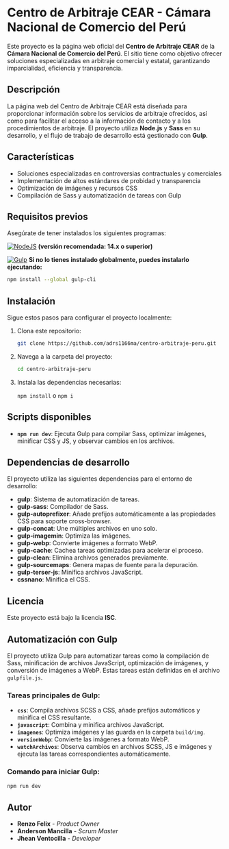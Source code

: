 # Centro de Arbitraje CEAR - Cámara Nacional de Comercio del Perú

Este proyecto es la página web oficial del **Centro de Arbitraje CEAR** de la **Cámara Nacional de Comercio del Perú**. El sitio tiene como objetivo ofrecer soluciones especializadas en arbitraje comercial y estatal, garantizando imparcialidad, eficiencia y transparencia.

## Descripción

La página web del Centro de Arbitraje CEAR está diseñada para proporcionar información sobre los servicios de arbitraje ofrecidos, así como para facilitar el acceso a la información de contacto y a los procedimientos de arbitraje. El proyecto utiliza **Node.js** y **Sass** en su desarrollo, y el flujo de trabajo de desarrollo está gestionado con **Gulp**.

## Características

- Soluciones especializadas en controversias contractuales y comerciales
- Implementación de altos estándares de probidad y transparencia
- Optimización de imágenes y recursos CSS
- Compilación de Sass y automatización de tareas con Gulp

## Requisitos previos

Asegúrate de tener instalados los siguientes programas:

[![NodeJS](https://img.shields.io/badge/node.js-6DA55F?style=for-the-badge&logo=node.js&logoColor=white)](https://nodejs.org/) **(versión recomendada: 14.x o superior)**

[![Gulp](https://img.shields.io/badge/GULP-%23CF4647.svg?style=for-the-badge&logo=gulp&logoColor=white)](https://gulpjs.com/) **Si no lo tienes instalado globalmente, puedes instalarlo ejecutando:**

  ```bash
  npm install --global gulp-cli
  ```

## Instalación

Sigue estos pasos para configurar el proyecto localmente:

1. Clona este repositorio:

    ```bash
    git clone https://github.com/adrs1166ma/centro-arbitraje-peru.git
    ```

2. Navega a la carpeta del proyecto:

    ```bash
    cd centro-arbitraje-peru
    ```

3. Instala las dependencias necesarias:

    `npm install` o `npm i`

## Scripts disponibles

- **`npm run dev`**: Ejecuta Gulp para compilar Sass, optimizar imágenes, minificar CSS y JS, y observar cambios en los archivos.

## Dependencias de desarrollo

El proyecto utiliza las siguientes dependencias para el entorno de desarrollo:

- **gulp**: Sistema de automatización de tareas.
- **gulp-sass**: Compilador de Sass.
- **gulp-autoprefixer**: Añade prefijos automáticamente a las propiedades CSS para soporte cross-browser.
- **gulp-concat**: Une múltiples archivos en uno solo.
- **gulp-imagemin**: Optimiza las imágenes.
- **gulp-webp**: Convierte imágenes a formato WebP.
- **gulp-cache**: Cachea tareas optimizadas para acelerar el proceso.
- **gulp-clean**: Elimina archivos generados previamente.
- **gulp-sourcemaps**: Genera mapas de fuente para la depuración.
- **gulp-terser-js**: Minifica archivos JavaScript.
- **cssnano**: Minifica el CSS.

## Licencia

Este proyecto está bajo la licencia **ISC**.

## Automatización con Gulp

El proyecto utiliza Gulp para automatizar tareas como la compilación de Sass, minificación de archivos JavaScript, optimización de imágenes, y conversión de imágenes a WebP. Estas tareas están definidas en el archivo `gulpfile.js`.

### Tareas principales de Gulp:

- **`css`**: Compila archivos SCSS a CSS, añade prefijos automáticos y minifica el CSS resultante.
- **`javascript`**: Combina y minifica archivos JavaScript.
- **`imagenes`**: Optimiza imágenes y las guarda en la carpeta `build/img`.
- **`versionWebp`**: Convierte las imágenes a formato WebP.
- **`watchArchivos`**: Observa cambios en archivos SCSS, JS e imágenes y ejecuta las tareas correspondientes automáticamente.

### Comando para iniciar Gulp:

```bash
npm run dev
```


## Autor

- **Renzo Felix** - *Product Owner*
- **Anderson Mancilla** - *Scrum Master*
- **Jhean Ventocilla** - *Developer*


